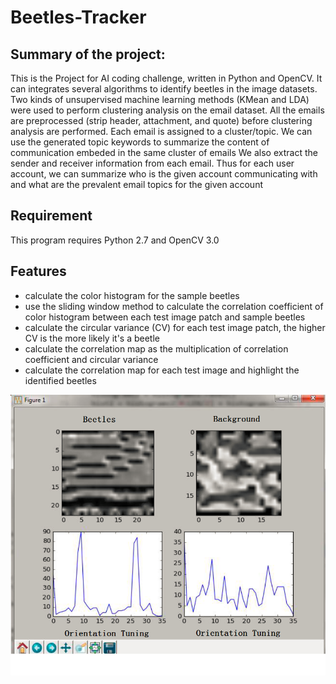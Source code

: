 # **Beetles-Tracker**

## **Summary of the project:**

This is the Project for AI coding challenge, written in Python and OpenCV.
It can integrates several algorithms to identify beetles in the image datasets. 
Two kinds of unsupervised machine learning methods (KMean and LDA) were used to perform clustering analysis
on the email dataset. All the emails are preprocessed (strip header, attachment, and quote) before clustering
analysis are performed. Each email is assigned to a cluster/topic. We can use the generated topic keywords to
summarize the content of communication embeded in the same cluster of emails
We also extract the sender and receiver information from each email. Thus for each user account, we can summarize
who is the given account communicating with and what are the prevalent email topics for the given account


## **Requirement**

This program requires Python 2.7 and OpenCV 3.0

## **Features**
* calculate the color histogram for the sample beetles
* use the sliding window method to calculate the correlation coefficient of color histogram between each
test image patch and sample beetles
* calculate the circular variance (CV) for each test image patch, the higher CV is the more likely it's a beetle 
* calculate the correlation map as the multiplication of correlation coefficient and circular variance
* calculate the correlation map for each test image and highlight the identified beetles

![alt text](image/cirvariance.png)


